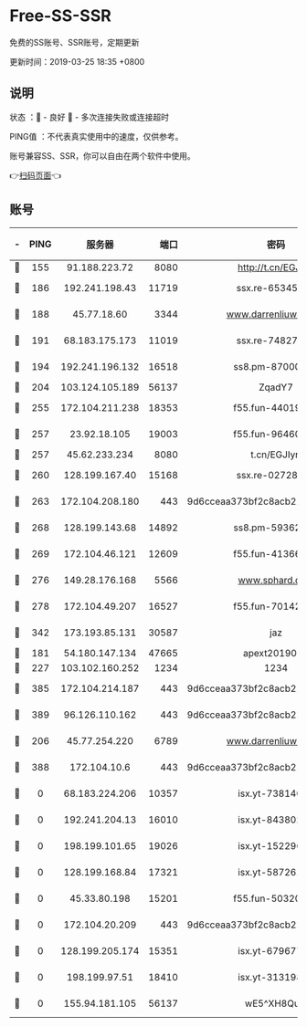 # Free-SS-SSR

免费的SS账号、SSR账号，定期更新

更新时间：2019-03-25 18:35 +0800

## 说明

状态     ：🙂 - 良好 🙁 - 多次连接失败或连接超时

PING值   ：不代表真实使用中的速度，仅供参考。

账号兼容SS、SSR，你可以自由在两个软件中使用。

👉[扫码页面](https://liesauer.github.io/Free-SS-SSR/)👈

## 账号

|-|PING|服务器|端口|密码|加密方式|区域|
|:----:|:----:|:-----:|-----:|:----:|:----:|:----:|
|🙂|155|91.188.223.72|8080|http://t.cn/EGJIyrl|rc4-md5|RU|
|🙂|186|192.241.198.43|11719|ssx.re-65345978|aes-256-cfb|US|
|🙂|188|45.77.18.60|3344|www.darrenliuwei.com|aes-256-cfb|JP|
|🙂|191|68.183.175.173|11019|ssx.re-74827421|aes-256-cfb|US|
|🙂|194|192.241.196.132|16518|ss8.pm-87000545|aes-256-cfb|US|
|🙂|204|103.124.105.189|56137|ZqadY7|chacha20|CN|
|🙂|255|172.104.211.238|18353|f55.fun-44019178|aes-256-cfb|US|
|🙂|257|23.92.18.105|19003|f55.fun-96460512|aes-256-cfb|US|
|🙂|257|45.62.233.234|8080|t.cn/EGJIyrl|rc4-md5|CA|
|🙂|260|128.199.167.40|15168|ssx.re-02728847|aes-256-cfb|SG|
|🙂|263|172.104.208.180|443|9d6cceaa373bf2c8acb22e60b6a58be6|aes-256-cfb|US|
|🙂|268|128.199.143.68|14892|ss8.pm-59362021|aes-256-cfb|SG|
|🙂|269|172.104.46.121|12609|f55.fun-41366697|aes-256-cfb|SG|
|🙂|276|149.28.176.168|5566|www.sphard.com|aes-256-cfb|AU|
|🙂|278|172.104.49.207|16527|f55.fun-70142394|aes-256-cfb|SG|
|🙂|342|173.193.85.131|30587|jaz|aes-256-cfb|US|
|🙂|181|54.180.147.134|47665|apext2019001|chacha20|KR|
|🙂|227|103.102.160.252|1234|1234|rc4-md5|JP|
|🙂|385|172.104.214.187|443|9d6cceaa373bf2c8acb22e60b6a58be6|aes-256-cfb|US|
|🙂|389|96.126.110.162|443|9d6cceaa373bf2c8acb22e60b6a58be6|aes-256-cfb|US|
|🙁|206|45.77.254.220|6789|www.darrenliuwei.com|aes-256-cfb|SG|
|🙁|388|172.104.10.6|443|9d6cceaa373bf2c8acb22e60b6a58be6|aes-256-cfb|US|
|🙁|0|68.183.224.206|10357|isx.yt-73814044|aes-256-cfb|SG|
|🙁|0|192.241.204.13|16010|isx.yt-84380277|aes-256-cfb|US|
|🙁|0|198.199.101.65|19026|isx.yt-15229699|aes-256-cfb|US|
|🙁|0|128.199.168.84|17321|isx.yt-58726125|aes-256-cfb|SG|
|🙁|0|45.33.80.198|15201|f55.fun-50320612|aes-256-cfb|US|
|🙁|0|172.104.20.209|443|9d6cceaa373bf2c8acb22e60b6a58be6|aes-256-cfb|US|
|🙁|0|128.199.205.174|15351|isx.yt-67967792|aes-256-cfb|SG|
|🙁|0|198.199.97.51|18410|isx.yt-31319888|aes-256-cfb|US|
|🙁|0|155.94.181.105|56137|wE5^XH8Quw|aes-256-cfb|US|

